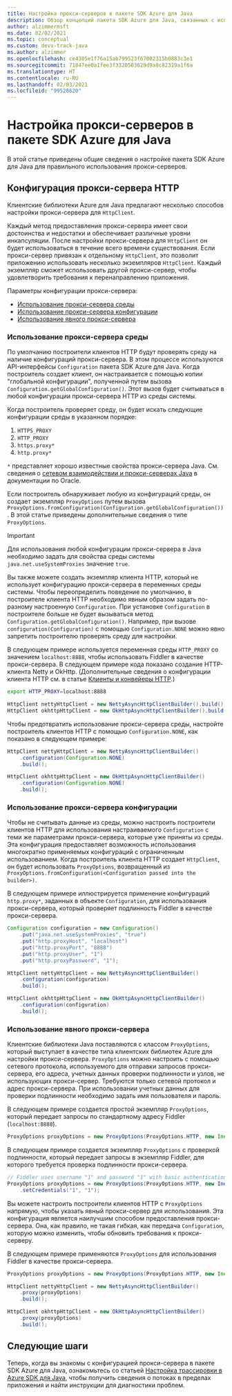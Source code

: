 ```yaml
---
title: Настройка прокси-серверов в пакете SDK Azure для Java
description: Обзор концепций пакета SDK Azure для Java, связанных с использованием прокси-сервера
author: alzimmermsft
ms.date: 02/02/2021
ms.topic: conceptual
ms.custom: devx-track-java
ms.author: alzimmer
ms.openlocfilehash: ce4305e1f76a15ab799523f67002315b0883c3e1
ms.sourcegitcommit: 71847ee0a1fee3f3320503629d9a8c82319a1f6a
ms.translationtype: HT
ms.contentlocale: ru-RU
ms.lasthandoff: 02/03/2021
ms.locfileid: "99528620"
---
```

# <a name="configure-proxies-in-the-azure-sdk-for-java"></a>Настройка прокси-серверов в пакете SDK Azure для Java

В этой статье приведены общие сведения о настройке пакета SDK Azure для Java для правильного использования прокси-серверов.

## <a name="http-proxy-configuration"></a>Конфигурация прокси-сервера HTTP

Клиентские библиотеки Azure для Java предлагают несколько способов настройки прокси-сервера для `HttpClient`.

Каждый метод предоставления прокси-сервера имеет свои достоинства и недостатки и обеспечивает различные уровни инкапсуляции. После настройки прокси-сервера для `HttpClient` он будет использоваться в течение всего времени существования. Если прокси-сервер привязан к отдельному `HttpClient`, это позволит приложению использовать несколько экземпляров `HttpClient`. Каждый экземпляр сможет использовать другой прокси-сервер, чтобы удовлетворить требования к перенаправлению приложения.

Параметры конфигурации прокси-сервера:

* [Использование прокси-сервера среды](#use-an-environment-proxy)
* [Использование прокси-сервера конфигурации](#use-a-configuration-proxy)
* [Использование явного прокси-сервера](#use-an-explicit-proxy)

### <a name="use-an-environment-proxy"></a>Использование прокси-сервера среды

По умолчанию построители клиентов HTTP будут проверять среду на наличие конфигураций прокси-сервера. В этом процессе используются API-интерфейсы `Configuration` пакета SDK Azure для Java. Когда построитель создает клиент, он настраивается с помощью копии "глобальной конфигурации", полученной путем вызова `Configuration.getGlobalConfiguration()`. Этот вызов будет считываться в любой конфигурации прокси-сервера HTTP из среды системы.

Когда построитель проверяет среду, он будет искать следующие конфигурации среды в указанном порядке:

1. `HTTPS_PROXY`
2. `HTTP_PROXY`
3. `https.proxy*`
4. `http.proxy*`

`*` представляет хорошо известные свойства прокси-сервера Java. См. сведения о [сетевом взаимодействии и прокси-серверах Java](https://docs.oracle.com/javase/8/docs/technotes/guides/net/proxies.html) в документации по Oracle.

Если построитель обнаруживает любую из конфигураций среды, он создает экземпляр `ProxyOptions` путем вызова `ProxyOptions.fromConfiguration(Configuration.getGlobalConfiguration())`. В этой статье приведены дополнительные сведения о типе `ProxyOptions`.

> [!Important]
> Для использования любой конфигурации прокси-сервера в Java необходимо задать для свойства среды системы `java.net.useSystemProxies` значение `true`.

Вы также можете создать экземпляр клиента HTTP, который не использует конфигурацию прокси-сервера в переменных среды системы. Чтобы переопределить поведение по умолчанию, в построителе клиента HTTP необходимо явным образом задать по-разному настроенную `Configuration`. При установке `Configuration` в построителе больше не будет вызываться метод `Configuration.getGlobalConfiguration()`. Например, при вызове `configuration(Configuration)` с помощью `Configuration.NONE` можно явно запретить построителю проверять среду для настройки.

В следующем примере используется переменная среды `HTTP_PROXY` со значением `localhost:8888`, чтобы использовать Fiddler в качестве прокси-сервера. В следующем примере кода показано создание HTTP-клиента Netty и OkHttp. (Дополнительные сведения о конфигурации клиента HTTP см. в статье [Клиенты и конвейеры HTTP](http-client-pipeline.md).)

```bash
export HTTP_PROXY=localhost:8888
```

```java
HttpClient nettyHttpClient = new NettyAsyncHttpClientBuilder().build();
HttpClient okhttpHttpClient = new OkHttpAsyncHttpClientBuilder().build();
```

Чтобы предотвратить использование прокси-сервера среды, настройте построитель клиентов HTTP с помощью `Configuration.NONE`, как показано в следующем примере:

```java
HttpClient nettyHttpClient = new NettyAsyncHttpClientBuilder()
    .configuration(Configuration.NONE)
    .build();

HttpClient okhttpHttpClient = new OkHttpAsyncHttpClientBuilder()
    .configuration(Configuration.NONE)
    .build();
```

### <a name="use-a-configuration-proxy"></a>Использование прокси-сервера конфигурации

Чтобы не считывать данные из среды, можно настроить построители клиентов HTTP для использования настраиваемого `Configuration` с теми же параметрами прокси-сервера, которые уже приняты из среды. Эта конфигурация предоставляет возможность использования многократно применяемых конфигураций с ограниченным использованием. Когда построитель клиента HTTP создает `HttpClient`, он будет использовать `ProxyOptions`, возвращенный из `ProxyOptions.fromConfiguration(<Configuration passed into the builder>)`.

В следующем примере иллюстрируется применение конфигураций `http.proxy*`, заданных в объекте `Configuration`, для использования прокси-сервера, который проверяет подлинность Fiddler в качестве прокси-сервера.

```java
Configuration configuration = new Configuration()
    .put("java.net.useSystemProxies", "true")
    .put("http.proxyHost", "localhost")
    .put("http.proxyPort", "8888")
    .put("http.proxyUser", "1")
    .put("http.proxyPassword", "1");

HttpClient nettyHttpClient = new NettyAsyncHttpClientBuilder()
    .configuration(configuration)
    .build();

HttpClient okhttpHttpClient = new OkHttpAsyncHttpClientBuilder()
    .configuration(configuration)
    .build();
```

### <a name="use-an-explicit-proxy"></a>Использование явного прокси-сервера

Клиентские библиотеки Java поставляются с классом `ProxyOptions`, который выступает в качестве типа клиентских библиотек Azure для настройки прокси-сервера. `ProxyOptions` можно настроить с помощью сетевого протокола, используемого для отправки запросов прокси-сервера, его адреса, учетных данных проверки подлинности и узлов, не использующих прокси-сервер. Требуются только сетевой протокол и адрес прокси-сервера. При использовании учетных данных для проверки подлинности необходимо задать имя пользователя и пароль.

В следующем примере создается простой экземпляр `ProxyOptions`, который передает запросы по стандартному адресу Fiddler (`localhost:8888`).

```java
ProxyOptions proxyOptions = new ProxyOptions(ProxyOptions.HTTP, new InetSocketAddress("localhost", 8888));
```

В следующем примере создается экземпляр `ProxyOptions` с проверкой подлинности, который передает запросы в экземпляр Fiddler, для которого требуется проверка подлинности прокси-сервера.

```java
// Fiddler uses username "1" and password "1" with basic authentication as its proxy authentication requirement.
ProxyOptions proxyOptions = new ProxyOptions(ProxyOptions.HTTP, new InetSocketAddess("localhost", 8888))
    .setCredentials("1", "1");
```

Вы можете настроить построители клиентов HTTP с `ProxyOptions` напрямую, чтобы указать явный прокси-сервер для использования. Эта конфигурация является наилучшим способом предоставления прокси-сервера. Она, как правило, не такая гибкая, как передача `Configuration`, которую можно изменить, чтобы обновить требования к прокси-серверу.

В следующем примере применяются `ProxyOptions` для использования Fiddler в качестве прокси-сервера.

```java
ProxyOptions proxyOptions = new ProxyOptions(ProxyOptions.HTTP, new InetSocketAddress("localhost", 8888));

HttpClient nettyHttpClient = new NettyAsyncHttpClientBuilder()
    .proxy(proxyOptions)
    .build();

HttpClient okhttpHttpClient = new OkHttpAsyncHttpClientBuilder()
    .proxy(proxyOptions)
    .build();
```

## <a name="next-steps"></a>Следующие шаги

Теперь, когда вы знакомы с конфигурацией прокси-сервера в пакете SDK Azure для Java, ознакомьтесь со статьей [Настройка трассировки в Azure SDK для Java](tracing.md), чтобы получить сведения о потоках в пределах приложения и найти инструкции для диагностики проблем.
